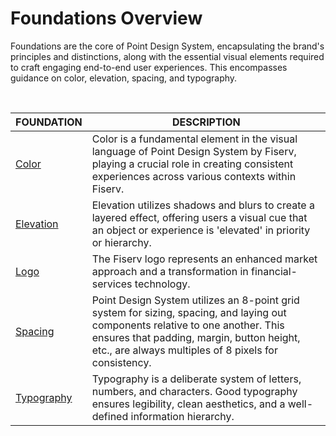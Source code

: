 # Foundations Overview

Foundations are the core of Point Design System, encapsulating the brand's principles and distinctions, along with the essential visual elements required to craft engaging end-to-end user experiences. This encompasses guidance on color, elevation, spacing, and typography.

</br>

| FOUNDATION | DESCRIPTION |
| -------- | -------- |
| [Color](?path=docs/design-files/color.md)   | Color is a fundamental element in the visual language of Point Design System by Fiserv, playing a crucial role in creating consistent experiences across various contexts within Fiserv.   |
| [Elevation](?path=docs/design-files/elevation.md)   | Elevation utilizes shadows and blurs to create a layered effect, offering users a visual cue that an object or experience is 'elevated' in priority or hierarchy.   |
| [Logo](?path=docs/design-files/logo.md)   | The Fiserv logo represents an enhanced market approach and a transformation in financial-services technology.   |
| [Spacing](?path=docs/design-files/spacing.md)  | Point Design System utilizes an 8-point grid system for sizing, spacing, and laying out components relative to one another. This ensures that padding, margin, button height, etc., are always multiples of 8 pixels for consistency.   |
| [Typography](?path=docs/design-files/typography.md)   | Typography is a deliberate system of letters, numbers, and characters. Good typography ensures legibility, clean aesthetics, and a well-defined information hierarchy.   |
